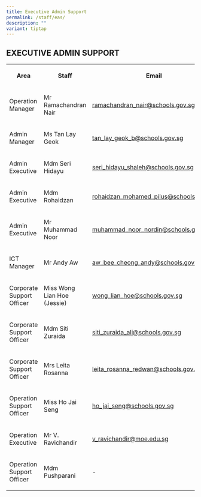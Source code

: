 ```yaml
---
title: Executive Admin Support
permalink: /staff/eas/
description: ""
variant: tiptap
---
```

<h2>EXECUTIVE ADMIN SUPPORT</h2>
<table style="minWidth: 75px">
<colgroup>
<col>
<col>
<col>
</colgroup>
<tbody>
<tr>
<th rowspan="1" colspan="1">
<p>Area</p>
</th>
<th rowspan="1" colspan="1">
<p>Staff</p>
</th>
<th rowspan="1" colspan="1">
<p>Email</p>
</th>
</tr>
<tr>
<td rowspan="1" colspan="1">
<p>Operation Manager</p>
</td>
<td rowspan="1" colspan="1">
<p>Mr Ramachandran Nair</p>
</td>
<td rowspan="1" colspan="1">
<p><a href="mailto:ramachandran_nair@schools.gov.sg" rel="noopener noreferrer nofollow" target="_blank">ramachandran_nair@schools.gov.sg</a>
</p>
</td>
</tr>
<tr>
<td rowspan="1" colspan="1">
<p>Admin Manager</p>
</td>
<td rowspan="1" colspan="1">
<p>Ms&nbsp;Tan Lay Geok</p>
</td>
<td rowspan="1" colspan="1">
<p><a href="mailto:tan_lay_geok_b@schools.gov.sg" rel="noopener noreferrer nofollow" target="_blank">tan_lay_geok_b@schools.gov.sg</a>
</p>
</td>
</tr>
<tr>
<td rowspan="1" colspan="1">
<p>Admin Executive</p>
</td>
<td rowspan="1" colspan="1">
<p>Mdm Seri Hidayu</p>
</td>
<td rowspan="1" colspan="1">
<p><a href="mailto:seri_hidayu_shaleh@schools.gov.sg" rel="noopener noreferrer nofollow" target="_blank">seri_hidayu_shaleh@schools.gov.sg</a>
</p>
</td>
</tr>
<tr>
<td rowspan="1" colspan="1">
<p>Admin Executive</p>
</td>
<td rowspan="1" colspan="1">
<p>Mdm Rohaidzan</p>
</td>
<td rowspan="1" colspan="1">
<p><a href="mailto:rohaidzan_mohamed_pilus@schools.gov.sg" rel="noopener noreferrer nofollow" target="_blank">rohaidzan_mohamed_pilus@schools.gov.sg</a>
</p>
</td>
</tr>
<tr>
<td rowspan="1" colspan="1">
<p>Admin Executive</p>
</td>
<td rowspan="1" colspan="1">
<p>Mr Muhammad Noor</p>
</td>
<td rowspan="1" colspan="1">
<p><a href="mailto:muhammad_noor_nordin@schools.gov.sg" rel="noopener noreferrer nofollow" target="_blank">muhammad_noor_nordin@schools.gov.sg</a>
</p>
</td>
</tr>
<tr>
<td rowspan="1" colspan="1">
<p>ICT Manager</p>
</td>
<td rowspan="1" colspan="1">
<p>Mr Andy Aw</p>
</td>
<td rowspan="1" colspan="1">
<p><a href="aw_bee_cheong_andy@schools.gov.sg" rel="noopener noreferrer nofollow" target="_blank">aw_bee_cheong_andy@schools.gov.sg</a>
</p>
</td>
</tr>
<tr>
<td rowspan="1" colspan="1">
<p>Corporate Support Officer</p>
</td>
<td rowspan="1" colspan="1">
<p>Miss Wong Lian Hoe (Jessie)</p>
</td>
<td rowspan="1" colspan="1">
<p><a href="mailto:wong_lian_hoe@schools.gov.sg" rel="noopener noreferrer nofollow" target="_blank">wong_lian_hoe@schools.gov.sg</a>
</p>
</td>
</tr>
<tr>
<td rowspan="1" colspan="1">
<p>Corporate Support Officer</p>
</td>
<td rowspan="1" colspan="1">
<p>Mdm Siti Zuraida</p>
</td>
<td rowspan="1" colspan="1">
<p><a href="mailto:siti_zuraida_ali@schools.gov.sg" rel="noopener noreferrer nofollow" target="_blank">siti_zuraida_ali@schools.gov.sg</a>
</p>
</td>
</tr>
<tr>
<td rowspan="1" colspan="1">
<p>Corporate Support Officer</p>
</td>
<td rowspan="1" colspan="1">
<p>Mrs Leita Rosanna</p>
</td>
<td rowspan="1" colspan="1">
<p><a href="mailto:leita_rosanna_redwan@schools.gov.sg" rel="noopener noreferrer nofollow" target="_blank">leita_rosanna_redwan@schools.gov.sg</a>
</p>
</td>
</tr>
<tr>
<td rowspan="1" colspan="1">
<p>Operation Support Officer</p>
</td>
<td rowspan="1" colspan="1">
<p>Miss Ho Jai Seng</p>
</td>
<td rowspan="1" colspan="1">
<p><a href="mailto:ho_jai_seng@schools.gov.sg" rel="noopener noreferrer nofollow" target="_blank">ho_jai_seng@schools.gov.sg</a>
</p>
</td>
</tr>
<tr>
<td rowspan="1" colspan="1">
<p>Operation Executive</p>
</td>
<td rowspan="1" colspan="1">
<p>Mr V. Ravichandir</p>
</td>
<td rowspan="1" colspan="1">
<p><a href="mailto:v_ravichandir@moe.edu.sg" rel="noopener noreferrer nofollow" target="_blank">v_ravichandir@moe.edu.sg</a>
</p>
</td>
</tr>
<tr>
<td rowspan="1" colspan="1">
<p>Operation Support Officer</p>
</td>
<td rowspan="1" colspan="1">
<p>Mdm Pushparani</p>
</td>
<td rowspan="1" colspan="1">
<p>-</p>
</td>
</tr>
</tbody>
</table>
<p></p>